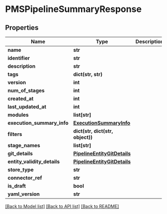 # PMSPipelineSummaryResponse

## Properties
Name | Type | Description | Notes
------------ | ------------- | ------------- | -------------
**name** | **str** |  | [optional] 
**identifier** | **str** |  | [optional] 
**description** | **str** |  | [optional] 
**tags** | **dict(str, str)** |  | [optional] 
**version** | **int** |  | [optional] 
**num_of_stages** | **int** |  | [optional] 
**created_at** | **int** |  | [optional] 
**last_updated_at** | **int** |  | [optional] 
**modules** | **list[str]** |  | [optional] 
**execution_summary_info** | [**ExecutionSummaryInfo**](ExecutionSummaryInfo.md) |  | [optional] 
**filters** | **dict(str, dict(str, object))** |  | [optional] 
**stage_names** | **list[str]** |  | [optional] 
**git_details** | [**PipelineEntityGitDetails**](PipelineEntityGitDetails.md) |  | [optional] 
**entity_validity_details** | [**PipelineEntityGitDetails**](PipelineEntityGitDetails.md) |  | [optional] 
**store_type** | **str** |  | [optional] 
**connector_ref** | **str** |  | [optional] 
**is_draft** | **bool** |  | [optional] 
**yaml_version** | **str** |  | [optional] 

[[Back to Model list]](../README.md#documentation-for-models) [[Back to API list]](../README.md#documentation-for-api-endpoints) [[Back to README]](../README.md)

